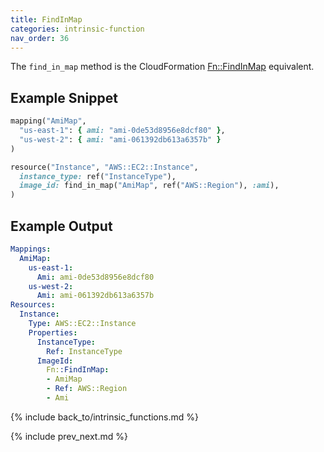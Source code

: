 ```yaml
---
title: FindInMap
categories: intrinsic-function
nav_order: 36
---
```


The `find_in_map` method is the CloudFormation [Fn::FindInMap](https://docs.aws.amazon.com/AWSCloudFormation/latest/UserGuide/intrinsic-function-reference-findinmap.html) equivalent.

## Example Snippet

```ruby
mapping("AmiMap",
  "us-east-1": { ami: "ami-0de53d8956e8dcf80" },
  "us-west-2": { ami: "ami-061392db613a6357b" }
)

resource("Instance", "AWS::EC2::Instance",
  instance_type: ref("InstanceType"),
  image_id: find_in_map("AmiMap", ref("AWS::Region"), :ami),
)
```

## Example Output

```yaml
Mappings:
  AmiMap:
    us-east-1:
      Ami: ami-0de53d8956e8dcf80
    us-west-2:
      Ami: ami-061392db613a6357b
Resources:
  Instance:
    Type: AWS::EC2::Instance
    Properties:
      InstanceType:
        Ref: InstanceType
      ImageId:
        Fn::FindInMap:
        - AmiMap
        - Ref: AWS::Region
        - Ami
```

{% include back_to/intrinsic_functions.md %}

{% include prev_next.md %}
